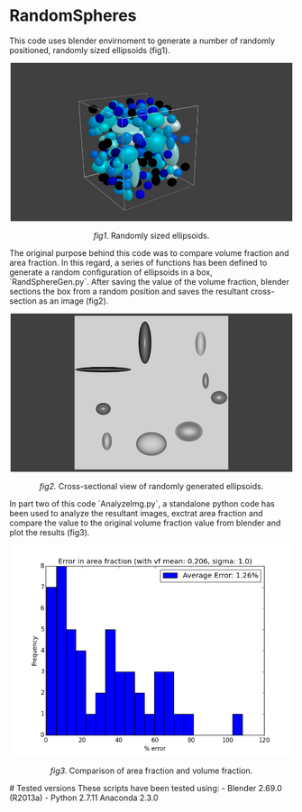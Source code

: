 # RandomSpheres
This code uses blender envirnoment to generate a number of randomly positioned, randomly sized ellipsoids (fig1).
<p align="center"><img src=images/img1.png width="500"></p>
<p align="center"><i>fig1.</i> Randomly sized ellipsoids.</p>
The original purpose behind this code was to compare volume fraction and area fraction. In this regard, a series of functions has been defined to generate a random configuration of ellipsoids in a box, `RandSphereGen.py`. After saving the value of the volume fraction, blender sections the box from a random position and saves the resultant cross-section as an image (fig2).
<p align="center"><img src=images/img2.png width="500"></p>
<p align="center"><i>fig2.</i> Cross-sectional view of randomly generated ellipsoids.</p>
In part two of this code `AnalyzeImg.py`, a standalone python code has been used to analyze the resultant images, exctrat area fraction and compare the value to the original volume fraction value from blender and plot the results (fig3).
<p align="center"><img src=images/img3.png width="500"></p>
<p align="center"><i>fig3.</i> Comparison of area fraction and volume fraction.</p>
# Tested versions
These scripts have been tested using:
- Blender 2.69.0 (R2013a)
- Python 2.7.11 Anaconda 2.3.0
    
